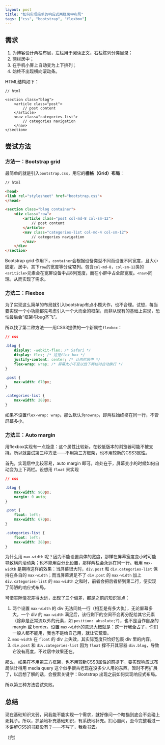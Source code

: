 ```yaml
---
layout: post
title: "如何实现简单的响应式两栏居中布局"
tags: ["css", "bootstrap", "flexbox"]
---
```


## 需求

1. 为博客设计两栏布局，左栏用于阅读正文，右栏陈列分类目录；
2. 两栏居中；
3. 在手机小屏上自动变为上下排列；
4. 始终不出现横向滚动条。

HTML结构如下：

```
// html

<section class="blog">
    <article class="post">
        // post content
    </article>
    <nav class="categories-list">
        // categories navigation
    </nav>
</section>
```

## 尝试方法

### 方法一：Bootstrap grid

最简单的就是引入`bootstrap.css`，用它的**栅格（Grid）布局**：

```html
// html

<head>
<link rel="stylesheet" href="bootstrap.css">
</head>

<section class="blog container">
    <div class="row">
        <article class="post col-md-8 col-sm-12">
            // post content
        </article>
        <nav class="categories-list col-md-4 col-sm-12">
            // categories navigation
        </nav>
    </div>
</section>
```

Bootstrap grid 作用下，`container`会根据设备类型不同而设置不同宽度，且大小固定、居中，其下`row`的宽度等分成**12**列。包含`col-md-8`，`col-sm-12`类的`<ariticle>`元素会在宽屏设备中占8列宽度，而在小屏中占全部宽度。`<nav>`同理。从而实现了需求。

### 方法二：Flexbox

为了实现这么简单的布局就引入bootstrap有点小题大作，也不合理。试想，每当要实现一个小功能都先考虑引入一个大而全的框架，而非从现有的基础上实现，恐怕最后会“框架与bug齐飞”。

所以找了第二种方法——用CSS3提供的一个新属性`flexbox`：

```css
// css

.blog {
    display: -webkit-flex; /* Safari */
    display: flex; /* 这是flex box */
    justify-content: center; /* 让两栏居中 */
    flex-wrap: wrap; /* 屏幕太小不足以放下两栏时自动换行 */
}

.post {
    max-width: 670px;
}

.categories-list {
    max-width: 288px;
}
```

如果不设置`flex-wrap: wrap`，那么默认为`nowrap`，即两栏始终挤在同一行，不管屏幕多小。

### 方法三：Auto margin

用flexbox实现有一点隐患：这个属性比较新，在较低版本的浏览器可能不被支持。所以就尝试第三种方法——不用第三方框架，也不用较新的CSS3属性。

首先，实现居中比较容易，auto margin 即可。难处在于，屏幕变小的时候如何自动变为上下两栏。设想用 `float` 来实现

```css
// css

.blog {
    max-width: 960px;
    margin: 0 auto;
}

.post {
    float: left;
    max-width: 670px;
}

.categories-list {
    float: left;
    max-width: 288px;
}
```

为什么用 `max-width` 呢？因为不能设置具体的宽度，那样在屏幕宽度变小时可能导致横向滚动条；也不能用百分比设置，那样两栏会永远在同一行。我用 `max-width` 是期待这样的效果：当屏幕很大时，`div.post` 和 `div.categories-list` 保持在各自的 `max-width`；而当屏幕满足不了 `div.post` 的 `max-width` 加上 `div.categories-list` 的 `max-width` 之和时，前者会把后者挤到第二行，便实现了简陋的响应式布局。

可惜实际情况差得太远，出现了三个偏差，都是之前的知识盲点：
1. 两个设置 `max-width` 的 div 无法同处一行（相互是有多大仇），无论屏幕多大。一个 div 的 `max-width` 满足后，该行剩下的空间不会再分配给其它元素（除非是正常流以外的元素，如 `position: absolute;`?），也不是当作自身的 margin 或 border。设置 `max-width`的意思大概就是：这一行我全占了，你们一般人都不能用，我也不是给自己用，就让它荒着。
2. `max-width` 在 `float` 的 div 上失效，其实际宽度只恰好包裹 div 里的内容。
3. `div.post` 和 `div.categories-list` 因为 `float` 撑不开其容器 `div.blog`，导致它没有高度，不过居中效果还在。

那么，如果在不用第三方框架，也不用较新CSS3属性的前提下，要实现响应式布局估计得用 media query 这个似乎很古老现在没多少人用的东西。暂时不再扩展了，以后想了解的话，会搜索关键字：Bootstrap 出现之前如何实现响应式布局。

所以第三种方法尝试失败。

## 总结

现在基础知识太弱，问我能不能实现一个需求，就好像问一个瞎猫到底会不会碰上死耗子。所以，抓紧地补充基础知识，有系统地补充。扪心自问，至今完整看过一本讲解CSS的书籍没有？——不写了，我看书去。

（完）